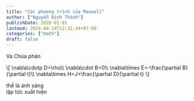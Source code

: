 ```yaml
---
title: "Các phương trình của Maxwell"
author: ["Nguyễn Bình Thành"]
publishDate: 2020-01-01
lastmod: 2024-04-14T12:31:44+07:00
categories: ["math"]
draft: false
---
```


Và Chúa phán

\\[ \nabla\cdotp D=\rho\\\\
\nabla\cdot B=0\\\\
\nabla\times E=-\frac{\partial B}{\partial t}\\\\
\nabla\times H=J+\frac{\partial D}{\partial t}
\\]

thế là ánh sáng<br />
lập tức xuất hiện
